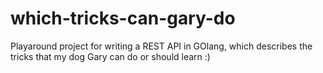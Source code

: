 # which-tricks-can-gary-do
Playaround project for writing a REST API in GOlang, which describes the tricks that my dog Gary can do or should learn :)
